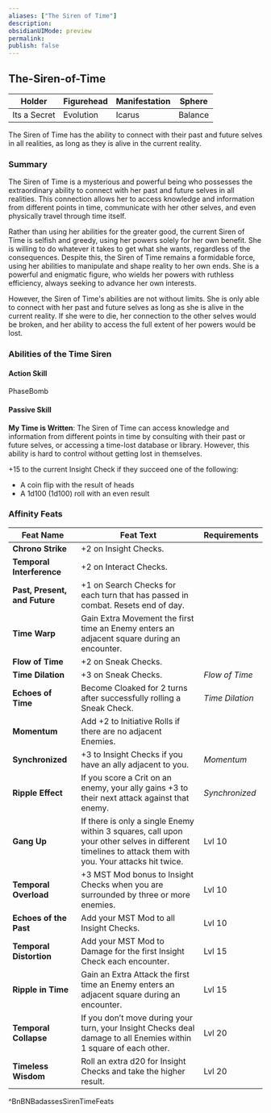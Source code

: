 ```yaml
---
aliases: ["The Siren of Time"]
description: 
obsidianUIMode: preview
permalink: 
publish: false
---
```


## The-Siren-of-Time

| Holder       | Figurehead | Manifestation | Sphere  |
|--------------|------------|---------------|---------|
| Its a Secret | Evolution  | Icarus        | Balance |

The Siren of Time has the ability to connect with their past and future selves in all realities, as long as they is alive in the current reality.

### Summary

The Siren of Time is a mysterious and powerful being who possesses the extraordinary ability to connect with her past and future selves in all realities. This connection allows her to access knowledge and information from different points in time, communicate with her other selves, and even physically travel through time itself.

Rather than using her abilities for the greater good, the current Siren of Time is selfish and greedy, using her powers solely for her own benefit. She is willing to do whatever it takes to get what she wants, regardless of the consequences. Despite this, the Siren of Time remains a formidable force, using her abilities to manipulate and shape reality to her own ends. She is a powerful and enigmatic figure, who wields her powers with ruthless efficiency, always seeking to advance her own interests.

However, the Siren of Time's abilities are not without limits. She is only able to connect with her past and future selves as long as she is alive in the current reality. If she were to die, her connection to the other selves would be broken, and her ability to access the full extent of her powers would be lost.

### Abilities of the Time Siren

#### Action Skill

PhaseBomb

#### Passive Skill

**My Time is Written**: The Siren of Time can access knowledge and information from different points in time by consulting with their past or future selves, or accessing a time-lost database or library. However, this ability is hard to control without getting lost in themselves. 

+15 to the current Insight Check if they succeed one of the following: 
- A coin flip with the result of heads
- A 1d100 (1d100) roll with an even result

### Affinity Feats

| **Feat Name**                 | **Feat Text**                                                                                                                                         | **Requirements** |
|-------------------------------|-------------------------------------------------------------------------------------------------------------------------------------------------------|------------------|
| **Chrono Strike**             | +2 on Insight Checks.                                                                                                                                 |                  |
| **Temporal Interference**     | +2 on Interact Checks.                                                                                                                                |                  |
| **Past, Present, and Future** | +1 on Search Checks for each turn that has passed in combat. Resets end of day.                                                                       |                  |
| **Time Warp**                 | Gain Extra Movement the first time an Enemy enters an adjacent square during an encounter.                                                            |                  |
| **Flow of Time**              | +2 on Sneak Checks.                                                                                                                                   |                  |
| **Time Dilation**             | +3 on Sneak Checks.                                                                                                                                   | *Flow of Time*   |
| **Echoes of Time**            | Become Cloaked for 2 turns after successfully rolling a Sneak Check.                                                                                  | *Time Dilation*  |
| **Momentum**                  | Add +2 to Initiative Rolls if there are no adjacent Enemies.                                                                                          |                  |
| **Synchronized**              | +3 to Insight Checks if you have an ally adjacent to you.                                                                                             | *Momentum*       |
| **Ripple Effect**             | If you score a Crit on an enemy, your ally gains +3 to their next attack against that enemy.                                                          | *Synchronized*   |
| **Gang Up**                   | If there is only a single Enemy within 3 squares, call upon your other selves in different timelines to attack them with you. Your attacks hit twice. | Lvl 10           |
| **Temporal Overload**         | +3 MST Mod bonus to Insight Checks when you are surrounded by three or more enemies.                                                                  | Lvl 10           |
| **Echoes of the Past**        | Add your MST Mod to all Insight Checks.                                                                                                               | Lvl 10           |
| **Temporal Distortion**       | Add your MST Mod to Damage for the first Insight Check each encounter.                                                                                | Lvl 15           |
| **Ripple in Time**            | Gain an Extra Attack the first time an Enemy enters an adjacent square during an encounter.                                                           | Lvl 15           |
| **Temporal Collapse**         | If you don’t move during your turn, your Insight Checks deal damage to all Enemies within 1 square of each other.                                     | Lvl 20           |
| **Timeless Wisdom**           | Roll an extra d20 for Insight Checks and take the higher result.                                                                                      | Lvl 20           |
^BnBNBadassesSirenTimeFeats
